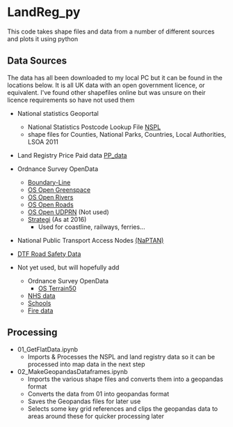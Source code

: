 # LandReg_py

This code takes shape files and data from a number of different sources and plots it using python

## Data Sources

The data has all been downloaded to my local PC but it can be found in the locations below. It is all UK data with an open government licence, or equivalent. I've found other shapefiles online but was unsure on their licence requirements so have not used them

+ National statistics Geoportal
    + National Statistics Postcode Lookup File [NSPL](https://geoportal.statistics.gov.uk/)
    + shape files for Counties, National Parks, Countries, Local Authorities, LSOA 2011
+ Land Registry Price Paid data [PP_data](https://www.gov.uk/government/statistical-data-sets/price-paid-data-downloads)
+ Ordnance Survey OpenData
    + [Boundary-Line](https://osdatahub.os.uk/downloads/open/BoundaryLine)
    + [OS Open Greenspace](https://osdatahub.os.uk/downloads/open/OpenGreenspace)
    + [OS Open Rivers](https://osdatahub.os.uk/downloads/open/OpenRivers)
    + [OS Open Roads](https://osdatahub.os.uk/downloads/open/OpenRoads)
    + [OS Open UDPRN](https://osdatahub.os.uk/downloads/open/OpenUPRN) (Not used)
    + [Strategi](https://osdatahub.os.uk/downloads/open/Strategi) (As at 2016)
        + Used for coastline, railways, ferries...
+ National Public Transport Access Nodes [(NaPTAN)](https://data.gov.uk/dataset/ff93ffc1-6656-47d8-9155-85ea0b8f2251/national-public-transport-access-nodes-naptan)
+ [DTF Road Safety Data](https://data.gov.uk/dataset/cb7ae6f0-4be6-4935-9277-47e5ce24a11f/road-safety-data)

+ Not yet used, but will hopefully add
	+ Ordnance Survey OpenData
		+ [OS Terrain50](https://osdatahub.os.uk/downloads/open/Terrain50)
	+ [NHS data](https://www.nhs.uk/about-us/nhs-website-datasets/) 
	+ [Schools](https://www.gov.uk/government/publications/schools-in-england)
	+ [Fire data](https://www.gov.uk/government/statistics/fire-statistics-incident-level-datasets)
	
	

## Processing
+ 01_GetFlatData.ipynb
    + Imports & Processes the NSPL and land registry data so it can be processed into map data in the next step
+ 02_MakeGeopandasDataframes.ipynb
    + Imports the various shape files and converts them into a geopandas format
    + Converts the data from 01 into geopandas format
    + Saves the Geopandas files for later use
    + Selects some key grid references and clips the geopandas data to areas around these for quicker processing later